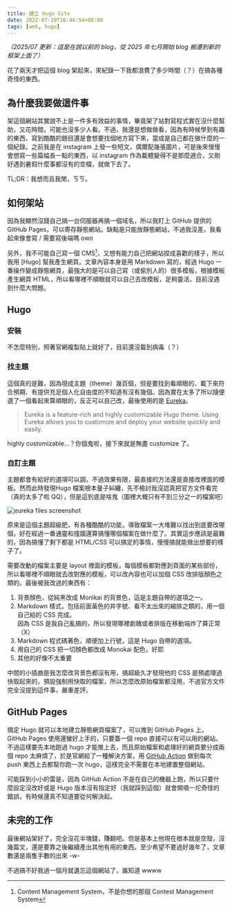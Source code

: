 ```yaml
---
title: 建立 Hugo Site
date: 2022-07-19T16:44:54+08:00
tags: [web, hugo]
---
```


_（2025/07 更新：這是在說以前的 blog，從 2025 年七月開始 blog 搬遷到新的框架上面了）_

花了兩天才把這個 blog 架起來，來紀錄一下我都浪費了多少時間（？）在搞各種奇怪的東西。

## 為什麼我要做這件事

架這個網站其實說不上是一件多有效益的事情，畢竟架了站對寫程式實在沒什麼幫助，又花時間，可能也沒多少人看。不過，我還是想做做看，因為有時候學到有趣的東西、寫到酷酷的題目還是會想要找個地方寫下來，當成是自己都在做什麼的一個紀錄。之前我是在 instagram 上發一些短文，偶爾配幾張圖片，可是後來慢慢會想寫一些篇幅長一點的東西，以 instagram 作為載體變得不是那麼適合，又剛好遇到暑假什麼事都沒有的空檔，就做下去了。

TL;DR：我想而且我閒，ㄎㄎ。

## 如何架站

因為我顯然沒錢自己搞一台伺服器再搞一個域名，所以我盯上 GitHub 提供的 GitHub Pages，可以寄存靜態網站。缺點是只能放靜態網站，不過我沒差，我看起來像會寫 / 需要寫後端嗎 owo

另外，我不可能自己寫一個 CMS[^1]，又想有能力自己把網站捏成喜歡的樣子，所以我用 [Hugo] 幫我產生網頁。文章內容本身是用 Markdown 寫的，經過 Hugo 一番操作變成靜態網頁，最強大的是可以自己寫（或偷別人的）很多模板，根據模板產生網頁 HTML，所以看哪裡不順眼就可以自己去改模板，足夠靈活，目前沒遇到什麼大問題。

## Hugo

### 安裝

不怎麼特別，照著官網複製貼上就好了，目前還沒載到病毒（？）

### 找主題

這個真的是難，因為現成主題（theme）幾百個，但是要找到看順眼的、載下來符合預期、有提供充足個人化自由度的不知道有沒有幾個。因為實在太多了所以隨便選了一個看起來算順眼的，反正可以自己改，最後使用的是 [Eureka](https://github.com/wangchucheng/hugo-eureka)。

> Eureka is a feature-rich and highly customizable Hugo theme. Using Eureka allows you to customize and deploy your website quickly and easily.

highly customizable...？你個鬼啦，接下來就是無盡 customize 了。

### 自訂主題

主題都會有給好的選項可以調，不過效果有限，最直接的方法還是直接改裡面的模板。然而此時發現Hugo 檔案根本量子糾纏，先不檢討我沒認真把官方文件看完（真的太多了啦 QQ），但是這到底是啥鬼（圖裡大概只有不到三分之一的檔案吧）

![eureka files screenshot](/images/building-hugo-site.png)

原來是這個主題超級肥，有各種酷酷的功能，導致檔案一大堆難以找出到底要改哪個，好在經過一番通靈和撞牆還算搞懂哪個檔案在做什麼了。其實這步應該是最難的，因為搞懂了剩下都是 HTML/CSS 可以搞定的事情，慢慢搞就能做出想要的樣子了。

需要改動的檔案主要是 layout 裡面的模板，每個模板都對應到頁面的某些部份，所以看哪裡不順眼就去改對應的模板，可以改內容也可以加個 CSS 改排版顏色之類的。最後被我改過的東西有：

1. 背景顏色，從純黑改成 Monikai 的背景色，這是主題自帶的選項之一。
2. Markdown 樣式，包括前面黃色的井字號、看不太出來的縮排之類的，用一個自己給的 CSS 完成。<br>
   因為 CSS 是我自己亂搞的，所以發現哪裡劇醜或者排版在移動端炸了算正常（X）
3. Markdown 程式碼著色，順便加上行號，這是 Hugo 自帶的選項。
4. 用自己的 CSS 把一切顏色都改成 Monokai 配色，好耶
5. 其他的好像不太重要

中間的小插曲是我怎麼改背景色都沒有用，搞超級久才發現他的 CSS 是預處理過快取起來的，預設強制用快取的檔案，所以怎麼改原始檔案都沒用，不過官方文件完全沒提到這件事，嚴重差評。

## GitHub Pages

搞定 Hugo 就可以本地建立靜態網頁檔案了，可以推到 GitHub Pages 上。GitHub Pages 使用還蠻好上手的，只要蓋一個 repo 直接可以有可以用的網站。不過這樣要先本地跑過 hugo 才能推上去，而且原始檔案和處理好的網頁要分成兩個 repo 太麻煩了，於是官網給了一種解決方案，用 [GitHub Action](https://gohugo.io/hosting-and-deployment/hosting-on-github/#build-hugo-with-github-action) 做到每次 push 東西上去都幫你跑一次 hugo，這樣完全不需要在本地建置整個網站。

可能踩到小小的雷是，因為 GitHub Action 不是在自己的機器上跑，所以只要什麼設定沒改好或是 Hugo 版本沒有指定好（我就踩到這個）就會開噴一坨奇怪的錯誤，有時候還真不知道要從何解決起。

## 未完的工作

最後網站架好了，完全沒花半塊錢，賺翻吧。但是基本上他現在根本就是空殼，沒幾篇文，還是要靠之後繼續產出其他有用的東西。至少希望不要過好幾年了，文章數還是兩隻手數的出來 -w-

不過搞不好我過一個月就遺忘這個網站了，誰知道 wwww

[^1]: Content Management System，不是你想的那個 Contest Management System

